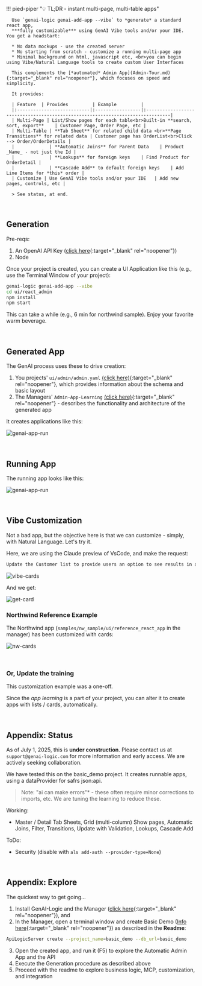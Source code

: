 !!! pied-piper ":bulb: TL;DR - instant multi-page, multi-table apps"

      Use `genai-logic genai-add-app --vibe` to *generate* a standard react app,
      ***fully customizable*** using GenAI Vibe tools and/or your IDE.  You get a headstart:

      * No data mockups - use the created server
      * No starting from scratch - customize a running multi-page app
      * Minimal background on html, javascript etc, <br>you can begin using Vibe/Natural Language tools to create custom User Interfaces 
      
      This complements the [*automated* Admin App](Admin-Tour.md){:target="_blank" rel="noopener"}, which focuses on speed and simplicity.
      
      It provides:
      
      | Feature  | Provides         | Example         |
      |:---------------------------|:-----------------|:-------------------------------------------------------------------------------|
      | Multi-Page | List/Show pages for each table<br>Built-in **search, sort, export**    | Customer Page, Order Page, etc | 
      | Multi-Table | **Tab Sheet** for related child data <br>**Page Transitions** for related data | Customer page has OrderList<br>Click --> Order/OrderDetails | 
      |             | **Automatic Joins** for Parent Data    | Product _Name_ - not just the Id | 
      |             | **Lookups** for foreign keys    | Find Product for OrderDetail | 
      |             | **Cascade Add** to default foreign keys    | Add Line Items for *this* order | 
      | Customize | Use GenAI Vibe tools and/or your IDE   | Add new pages, controls, etc | 

      > See status, at end.


<br>

## Generation

Pre-reqs:

1. An OpenAI API Key ([click here](WebGenAI-CLI.md#configuration){:target="_blank" rel="noopener"})
2. Node

Once your project is created, you can create a UI Application like this (e.g., use the Terminal Window of your project):

```bash title="Create and Run React app"
genai-logic genai-add-app --vibe
cd ui/react_admin
npm install
npm start
```

This can take a while (e.g., 6 min for northwind sample).  Enjoy your favorite warm beverage.

<br>

## Generated App

The GenAI process uses these to drive creation:

1. You projects' `ui/admin/admin.yaml` [(click here)](Admin-Architecture.md#appendix-sample-adminyml){:target="_blank" rel="noopener"}, which provides information about the schema and basic layout
2. The Managers' `Admin-App-Learning` [(click here)](Admin-App-Learning.md){:target="_blank" rel="noopener"} - describes the functionality and architecture of the generated app

It creates applications like this:

![genai-app-run](images/ui-vibe/genai-app-created.png)

<br>

## Running App

The running app looks like this:

![genai-app-run](images/ui-vibe/genai-app-run.png)

<br>

## Vibe Customization

Not a bad app, but the objective here is that we can customize - simply, with Natural Language.  Let's try it.

Here, we are using the Claude preview of VsCode, and make the request:

```txt title="Vibe: Customize with Natural Language"
Update the Customer list to provide users an option to see results in a list, or in cards
```

![vibe-cards](images/basic_demo/vibe-cards.png)

And we get:

![get-card](images/ui-vibe/customer-cards.png)



### Northwind Reference Example

The Northwind app (`samples/nw_sample/ui/reference_react_app` in the manager) has been customized with cards:

![nw-cards](images/ui-vibe/nw-cards.png)

<br>

### Or, Update the training

This customization example was a one-off.

Since the *app learning* is a part of your project, you can alter it to create apps with lists / cards, automatically.

<br>

## Appendix: Status

As of July 1, 2025, this is **under construction**.  Please contact us at `support@genai-logic.com` for more information and early access.  We are actively seeking collaboration.

We have tested this on the basic_demo project.  It creates runnable apps, using a dataProvider for safrs json:api.

> Note: "ai can make errors"* - these often require minor corrections to imports, etc.  We are tuning the learning to reduce these.

Working:

* Master / Detail Tab Sheets, Grid (multi-column) Show pages, Automatic Joins, Filter, Transitions, Update with Validation, Lookups, Cascade Add

ToDo:

* Security (disable with `als add-auth --provider-type=None`)

<br>

## Appendix: Explore 

The quickest way to get going...

1. Install GenAI-Logic and the Manager ([click here](Install-Express.md){:target="_blank" rel="noopener"}), and
2. In the Manager, open a terminal window and create Basic Demo ([Info here](Sample-Basic-Demo.md){:target="_blank" rel="noopener"}) as described in the **Readme**:

```bash
ApiLogicServer create --project_name=basic_demo --db_url=basic_demo
```

3. Open the created app, and run it (F5) to explore the Automatic Admin App and the API
4. Execute the Generation procedure as described above
5. Proceed with the readme to explore business logic, MCP, customization, and integration


